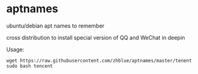 # aptnames
ubuntu/debian apt names to remember

cross distribution to install special version of QQ and WeChat in deepin 


Usage:

```
wget https://raw.githubusercontent.com/zhblue/aptnames/master/tenent
sudo bash tencent
```

